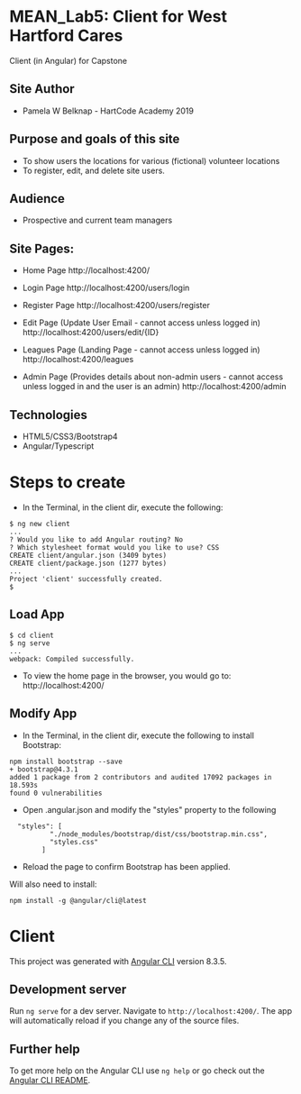 # MEAN_Lab5: Client for West Hartford Cares
Client (in Angular) for Capstone 

## Site Author
* Pamela W Belknap - HartCode Academy 2019

## Purpose and goals of this site
- To show users the locations for various (fictional) volunteer locations
- To register, edit, and delete site users. 

## Audience
- Prospective and current team managers  


## Site Pages:
- Home Page 
http://localhost:4200/

- Login Page
http://localhost:4200/users/login

- Register Page
http://localhost:4200/users/register

- Edit Page (Update User Email - cannot access unless logged in)
http://localhost:4200/users/edit/{ID}

- Leagues Page (Landing Page - cannot access unless logged in)
http://localhost:4200/leagues

- Admin Page (Provides details about non-admin users - cannot access unless logged in and the user is an admin)
http://localhost:4200/admin


## Technologies
- HTML5/CSS3/Bootstrap4
- Angular/Typescript

# Steps to create
+ In the Terminal, in the client dir, execute the following:
```
$ ng new client
...
? Would you like to add Angular routing? No
? Which stylesheet format would you like to use? CSS
CREATE client/angular.json (3409 bytes)
CREATE client/package.json (1277 bytes)
...
Project 'client' successfully created.
$ 
```

## Load App
```
$ cd client
$ ng serve
...
webpack: Compiled successfully.
```
- To view the home page in the browser, you would go to:
http://localhost:4200/

## Modify App 
+ In the Terminal, in the client dir, execute the following to install Bootstrap:
```
npm install bootstrap --save
+ bootstrap@4.3.1
added 1 package from 2 contributors and audited 17092 packages in 18.593s
found 0 vulnerabilities
```

+ Open .angular.json and modify the "styles" property to the following

```
  "styles": [
          "./node_modules/bootstrap/dist/css/bootstrap.min.css",
          "styles.css"
        ]
```
+ Reload the page to confirm Bootstrap has been applied.

Will also need to install:
```
npm install -g @angular/cli@latest
```


# Client

This project was generated with [Angular CLI](https://github.com/angular/angular-cli) version 8.3.5.

## Development server

Run `ng serve` for a dev server. Navigate to `http://localhost:4200/`. The app will automatically reload if you change any of the source files.

## Further help

To get more help on the Angular CLI use `ng help` or go check out the [Angular CLI README](https://github.com/angular/angular-cli/blob/master/README.md).
